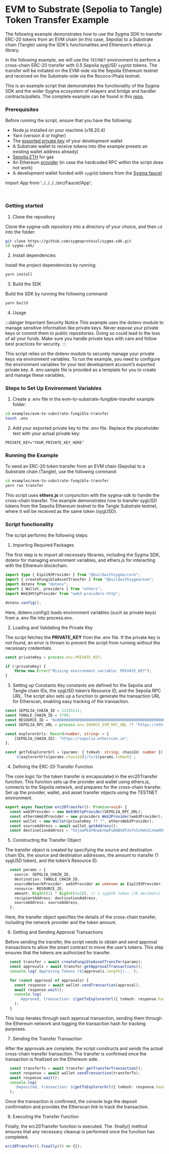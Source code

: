 # EVM to Substrate (Sepolia to Tangle) Token Transfer Example

The following example demonstrates how to use the Sygma SDK to transfer ERC-20 tokens from an EVM chain (in this case, Sepolia) to a Substrate chain (Tangle) using the SDK’s functionalities and Ethereum’s ethers.js library.

In the following example, we will use the `TESTNET` environment to perform a cross-chain ERC-20 transfer with 0.5 Sepolia sygUSD `sygUSD` tokens. The transfer will be initiated on the EVM-side via the Sepolia Ethereum testnet and received on the Substrate-side via the Rococo-Phala testnet.

This is an example script that demonstrates the functionality of the Sygma SDK and the wider Sygma ecosystem of relayers and bridge and handler contracts/pallets. The complete example can be found in this [repo](
https://github.com/sygmaprotocol/sygma-sdk/tree/main/examples/evm-to-substrate-fungible-transfer#sygma-sdk-erc20-example).

### Prerequisites

Before running the script, ensure that you have the following:

- Node.js installed on your machine (v18.20.4)
- Yarn (version 4 or higher)
- The [exported private key](https://support.metamask.io/hc/en-us/articles/360015289632-How-to-export-an-account-s-private-key) of your development wallet
- A Substrate wallet to receive tokens into (the example presets an existing wallet address already)
- [Sepolia ETH](https://sepoliafaucet.com/) for gas
- An Ethereum [provider](https://www.infura.io/) (in case the hardcoded RPC within the script does not work)
- A development wallet funded with `sygUSD` tokens from the [Sygma faucet](https://faucet-ui-stage.buildwithsygma.com/)

import App from '../../../../src/Faucet/App';

<App />
<br/>

### Getting started

1. Clone the repository

Clone the sygma-sdk repository into a directory of your choice, and then `cd` into the folder:

```bash
git clone https://github.com/sygmaprotocol/sygma-sdk.git
cd sygma-sdk/
```

2. Install dependencies

Install the project dependencies by running:

```bash
yarn install
```

3. Build the SDK

Build the SDK by running the following command:

```bash
yarn build
```

4. Usage

:::danger Important Security Notice
This example uses the dotenv module to manage sensitive information like private keys. Never expose your private keys or commit them to public repositories. Doing so could lead to the loss of all your funds. Make sure you handle private keys with care and follow best practices for security.
:::

This script relies on the dotenv module to securely manage your private keys via environment variables. To run the example, you need to configure the environment variables for your test development account’s exported private key. A .env.sample file is provided as a template for you to create and manage these variables.

### Steps to Set Up Environment Variables

1.	Create a .env file in the evm-to-substrate-fungible-transfer example folder:

```bash
cd examples/evm-to-substrate-fungible-transfer
touch .env
```
2. Add your exported private key to the .env file. Replace the placeholder text with your actual private key:
```dotenv
PRIVATE_KEY="YOUR_PRIVATE_KEY_HERE"
```

### Running the Example
To send an ERC-20 token transfer from an EVM chain (Sepolia) to a Substrate chain (Tangle), use the following command:

```bash
cd examples/evm-to-substrate-fungible-transfer
yarn run transfer
```

This script uses **ethers.js** in conjunction with the sygma-sdk to handle the cross-chain transfer. The example demonstrates how to transfer sygUSD tokens from the Sepolia Ethereum testnet to the Tangle Substrate testnet, where it will be received as the same token (sygUSD).


### Script functionality
The script performs the following steps:

1. Importing Required Packages

The first step is to import all necessary libraries, including the Sygma SDK, dotenv for managing environment variables, and ethers.js for interacting with the Ethereum blockchain.
```ts
import type { Eip1193Provider } from "@buildwithsygma/core";
import { createFungibleAssetTransfer } from "@buildwithsygma/evm";
import dotenv from "dotenv";
import { Wallet, providers } from "ethers";
import Web3HttpProvider from "web3-providers-http";

dotenv.config();
```
Here, dotenv.config() loads environment variables (such as private keys) from a .env file into process.env.

2. Loading and Validating the Private Key

The script fetches the **PRIVATE_KEY** from the .env file. If the private key is not found, an error is thrown to prevent the script from running without the necessary credentials.
```ts
const privateKey = process.env.PRIVATE_KEY;

if (!privateKey) {
    throw new Error("Missing environment variable: PRIVATE_KEY");
}
```

3. Setting up Constants
   Key constants are defined for the Sepolia and Tangle chain IDs, the sygUSD token’s Resource ID, and the Sepolia RPC URL. The script also sets up a function to generate the transaction URL for Etherscan, enabling easy tracking of the transaction.
```ts
const SEPOLIA_CHAIN_ID = 11155111;
const TANGLE_CHAIN_ID = 3799;
const RESOURCE_ID = "0x0000000000000000000000000000000000000000000000000000000000002000";
const SEPOLIA_RPC_URL = process.env.SOURCE_EVM_RPC_URL ?? "https://eth-sepolia.g.alchemy.com/v2/MeCKDrpxLkGOn4LMlBa3cKy1EzzOzwzG";

const explorerUrls: Record<number, string> = {
    [SEPOLIA_CHAIN_ID]: "https://sepolia.etherscan.io",
};

const getTxExplorerUrl = (params: { txHash: string; chainId: number }): string =>
    `${explorerUrls[params.chainId]}/tx/${params.txHash}`;
```
4. Defining the ERC-20 Transfer Function

The core logic for the token transfer is encapsulated in the erc20Transfer function. This function sets up the provider and wallet using ethers.js, connects to the Sepolia network, and prepares for the cross-chain transfer.
Set up the provider, wallet, and asset transfer objects using the TESTNET environment.

```ts
export async function erc20Transfer(): Promise<void> {
  const web3Provider = new Web3HttpProvider(SEPOLIA_RPC_URL);
  const ethersWeb3Provider = new providers.Web3Provider(web3Provider);
  const wallet = new Wallet(privateKey ?? "", ethersWeb3Provider);
  const sourceAddress = await wallet.getAddress();
  const destinationAddress = "5GjowPEaFNnwbrmpPuDmBVdF2e7n3cHwk2LnUwHXsaW5KtEL"; // Substrate address
```

5. Constructing the Transfer Object

The transfer object is created by specifying the source and destination chain IDs, the source and destination addresses, the amount to transfer (1 sygUSD token), and the token’s Resource ID.
```ts
  const params = {
    source: SEPOLIA_CHAIN_ID,
    destination: TANGLE_CHAIN_ID,
    sourceNetworkProvider: web3Provider as unknown as Eip1193Provider,
    resource: RESOURCE_ID,
    amount: BigInt(1) * BigInt(1e18), // 1 sygUSD token (18 decimals)
    recipientAddress: destinationAddress,
    sourceAddress: sourceAddress,
  };
```

Here, the transfer object specifies the details of the cross-chain transfer, including the network provider and the token amount.

6. Getting and Sending Approval Transactions

Before sending the transfer, the script needs to obtain and send approval transactions to allow the smart contract to move the user’s tokens. This step ensures that the tokens are authorized for transfer.

```ts
  const transfer = await createFungibleAssetTransfer(params);
  const approvals = await transfer.getApprovalTransactions();
  console.log(`Approving Tokens (${approvals.length})...`);

  for (const approval of approvals) {
    const response = await wallet.sendTransaction(approval);
    await response.wait();
    console.log(
      `Approved, transaction: ${getTxExplorerUrl({ txHash: response.hash, chainId: SEPOLIA_CHAIN_ID })}`
    );
  }
```

This loop iterates through each approval transaction, sending them through the Ethereum network and logging the transaction hash for tracking purposes.

7.  Sending the Transfer Transaction

After the approvals are complete, the script constructs and sends the actual cross-chain transfer transaction. The transfer is confirmed once the transaction is finalized on the Ethereum side.
```ts
  const transferTx = await transfer.getTransferTransaction();
  const response = await wallet.sendTransaction(transferTx);
  await response.wait();
  console.log(
    `Deposited, transaction: ${getTxExplorerUrl({ txHash: response.hash, chainId: SEPOLIA_CHAIN_ID })}`
  );
```

Once the transaction is confirmed, the console logs the deposit confirmation and provides the Etherscan link to track the transaction.

8. Executing the Transfer Function

Finally, the erc20Transfer function is executed. The .finally() method ensures that any necessary cleanup is performed once the function has completed.
```ts
erc20Transfer().finally(() => {});
```